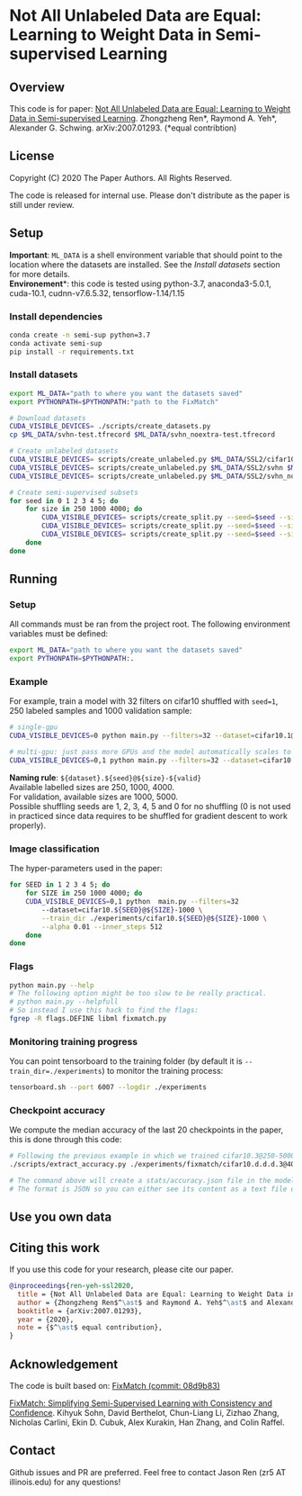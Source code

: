 # Not All Unlabeled Data are Equal:<br/> Learning to Weight Data in Semi-supervised Learning

## Overview
This code is for paper:
[Not All Unlabeled Data are Equal: Learning to Weight Data in Semi-supervised Learning](https://arxiv.org/pdf/2007.01293v1.pdf). Zhongzheng Ren*, Raymond A. Yeh*, Alexander G. Schwing. arXiv:2007.01293. (*equal contribtion)

## License

Copyright (C) 2020 The Paper Authors. All Rights Reserved.

The code is released for internal use. Please don't distribute as the paper is still under review.
 
## Setup

**Important**: `ML_DATA` is a shell environment variable that should point to the location where the datasets are installed. See the *Install datasets* section for more details. <br>
**Environement***: this code is tested using python-3.7, anaconda3-5.0.1, cuda-10.1, cudnn-v7.6.5.32, tensorflow-1.14/1.15

### Install dependencies

```bash
conda create -n semi-sup python=3.7
conda activate semi-sup
pip install -r requirements.txt
```

### Install datasets

```bash
export ML_DATA="path to where you want the datasets saved"
export PYTHONPATH=$PYTHONPATH:"path to the FixMatch"

# Download datasets
CUDA_VISIBLE_DEVICES= ./scripts/create_datasets.py
cp $ML_DATA/svhn-test.tfrecord $ML_DATA/svhn_noextra-test.tfrecord

# Create unlabeled datasets
CUDA_VISIBLE_DEVICES= scripts/create_unlabeled.py $ML_DATA/SSL2/cifar10 $ML_DATA/cifar10-train.tfrecord
CUDA_VISIBLE_DEVICES= scripts/create_unlabeled.py $ML_DATA/SSL2/svhn $ML_DATA/svhn-train.tfrecord $ML_DATA/svhn-extra.tfrecord
CUDA_VISIBLE_DEVICES= scripts/create_unlabeled.py $ML_DATA/SSL2/svhn_noextra $ML_DATA/svhn-train.tfrecord

# Create semi-supervised subsets
for seed in 0 1 2 3 4 5; do
    for size in 250 1000 4000; do
        CUDA_VISIBLE_DEVICES= scripts/create_split.py --seed=$seed --size=$size $ML_DATA/SSL2/cifar10 $ML_DATA/cifar10-train.tfrecord
        CUDA_VISIBLE_DEVICES= scripts/create_split.py --seed=$seed --size=$size $ML_DATA/SSL2/svhn $ML_DATA/svhn-train.tfrecord $ML_DATA/svhn-extra.tfrecord
        CUDA_VISIBLE_DEVICES= scripts/create_split.py --seed=$seed --size=$size $ML_DATA/SSL2/svhn_noextra $ML_DATA/svhn-train.tfrecord
    done
done
```

## Running

### Setup

All commands must be ran from the project root. The following environment variables must be defined:
```bash
export ML_DATA="path to where you want the datasets saved"
export PYTHONPATH=$PYTHONPATH:.
```

### Example

For example, train a model with 32 filters on cifar10 shuffled with `seed=1`, 250 labeled samples and 1000 validation sample:
```bash
# single-gpu
CUDA_VISIBLE_DEVICES=0 python main.py --filters=32 --dataset=cifar10.1@250-1000 --train_dir ./experiments/cifar10.1@250-1000

# multi-gpu: just pass more GPUs and the model automatically scales to them, here we assign GPUs 0-1 to the program:
CUDA_VISIBLE_DEVICES=0,1 python main.py --filters=32 --dataset=cifar10.1@250-1000 --train_dir ./experiments/cifar10.1@250-1000
```

**Naming rule**: `${dataset}.${seed}@${size}-${valid}`<br>
Available labelled sizes are 250, 1000, 4000.<br>
For validation, available sizes are 1000, 5000.<br>
Possible shuffling seeds are 1, 2, 3, 4, 5 and 0 for no shuffling (0 is not used in practiced since data requires to be
shuffled for gradient descent to work properly).

### Image classification
The hyper-parameters used in the paper:
```bash
for SEED in 1 2 3 4 5; do
    for SIZE in 250 1000 4000; do
    CUDA_VISIBLE_DEVICES=0,1 python  main.py --filters=32 
        --dataset=cifar10.${SEED}@${SIZE}-1000 \
        --train_dir ./experiments/cifar10.${SEED}@${SIZE}-1000 \
        --alpha 0.01 --inner_steps 512
    done
done
```

### Flags

```bash
python main.py --help
# The following option might be too slow to be really practical.
# python main.py --helpfull
# So instead I use this hack to find the flags:
fgrep -R flags.DEFINE libml fixmatch.py
```

### Monitoring training progress

You can point tensorboard to the training folder (by default it is `--train_dir=./experiments`) to monitor the training
process:

```bash
tensorboard.sh --port 6007 --logdir ./experiments
```

### Checkpoint accuracy

We compute the median accuracy of the last 20 checkpoints in the paper, this is done through this code:

```bash
# Following the previous example in which we trained cifar10.3@250-5000, extracting accuracy:
./scripts/extract_accuracy.py ./experiments/fixmatch/cifar10.d.d.d.3@40-1/CTAugment_depth2_th0.80_decay0.990/FixMatch_archresnet_batch64_confidence0.95_filters32_lr0.03_nclass10_repeat4_scales3_uratio7_wd0.0005_wu1.0/

# The command above will create a stats/accuracy.json file in the model folder.
# The format is JSON so you can either see its content as a text file or process it to your liking.
```

## Use you own data

## Citing this work
If you use this code for your research, please cite our paper.
```bibtex
@inproceedings{ren-yeh-ssl2020,
  title = {Not All Unlabeled Data are Equal: Learning to Weight Data in Semi-supervised Learning},
  author = {Zhongzheng Ren$^\ast$ and Raymond A. Yeh$^\ast$ and Alexander G. Schwing},
  booktitle = {arXiv:2007.01293},
  year = {2020},
  note = {$^\ast$ equal contribution},
}
```

## Acknowledgement

The code is built based on:
[FixMatch (commit: 08d9b83)](https://github.com/google-research/fixmatch)

[FixMatch: Simplifying Semi-Supervised Learning with Consistency and Confidence](https://arxiv.org/abs/2001.07685). Kihyuk Sohn, David Berthelot, Chun-Liang Li, Zizhao Zhang, Nicholas Carlini, Ekin D. Cubuk, Alex Kurakin, Han Zhang, and Colin Raffel.


## Contact
Github issues and PR are preferred. Feel free to contact Jason Ren (zr5 AT illinois.edu) for any questions!
